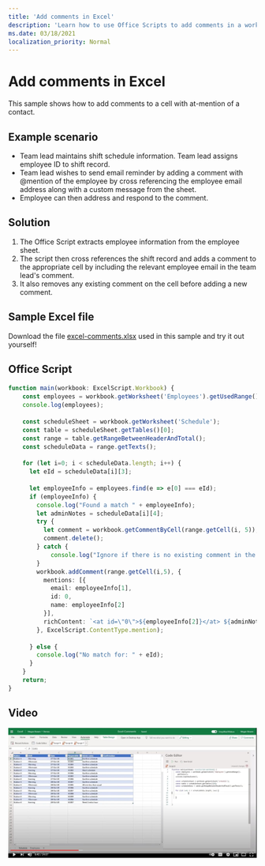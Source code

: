 ```yaml
---
title: 'Add comments in Excel'
description: 'Learn how to use Office Scripts to add comments in a worksheet.'
ms.date: 03/18/2021
localization_priority: Normal
---
```


# Add comments in Excel

This sample shows how to add comments to a cell with at-mention of a contact.

## Example scenario

* Team lead maintains shift schedule information. Team lead assigns employee ID to shift record.
* Team lead wishes to send email reminder by adding a comment with @mention of the employee by cross referencing the employee email address along with a custom message from the sheet.
* Employee can then address and respond to the comment.

## Solution

1. The Office Script extracts employee information from the employee sheet.
1. The script then cross references the shift record and adds a comment to the appropriate cell by including the relevant employee email in the team lead's comment.
1. It also removes any existing comment on the cell before adding a new comment.

## Sample Excel file

Download the file <a href="excel-comments.xlsx">excel-comments.xlsx</a> used in this sample and try it out yourself!

## Office Script

```ts
function main(workbook: ExcelScript.Workbook) {
    const employees = workbook.getWorksheet('Employees').getUsedRange().getTexts();
    console.log(employees); 

    const scheduleSheet = workbook.getWorksheet('Schedule');
    const table = scheduleSheet.getTables()[0];
    const range = table.getRangeBetweenHeaderAndTotal();
    const scheduleData = range.getTexts();

    for (let i=0; i < scheduleData.length; i++) {
      let eId = scheduleData[i][3];

      let employeeInfo = employees.find(e => e[0] === eId);
      if (employeeInfo) {
        console.log("Found a match " + employeeInfo);
        let adminNotes = scheduleData[i][4];
        try { 
          let comment = workbook.getCommentByCell(range.getCell(i, 5));
          comment.delete();
        } catch {
            console.log("Ignore if there is no existing comment in the cell");
        }
        workbook.addComment(range.getCell(i,5), {
          mentions: [{
            email: employeeInfo[1],
            id: 0,
            name: employeeInfo[2]
          }],
          richContent: `<at id=\"0\">${employeeInfo[2]}</at> ${adminNotes}`
        }, ExcelScript.ContentType.mention);        
        
      } else {
        console.log("No match for: " + eId);
      }
    }
    return;
}
```

## Video

[![Watch step-by-step video](../../images/comments-vid.jpg)](https://youtu.be/CpR78nkaOFw "Step-by-step video")
